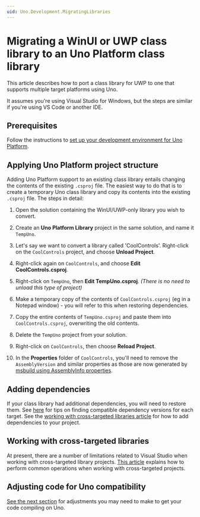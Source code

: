 ```yaml
---
uid: Uno.Development.MigratingLibraries
---
```


# Migrating a WinUI or UWP class library to an Uno Platform class library

This article describes how to port a class library for UWP to one that supports multiple target platforms using Uno.

It assumes you're using Visual Studio for Windows, but the steps are similar if you're using VS Code or another IDE.

## Prerequisites

Follow the instructions to [set up your development environment for Uno Platform](get-started.md).

## Applying Uno Platform project structure

Adding Uno Platform support to an existing class library entails changing the contents of the existing `.csproj` file. The easiest way to do that is to create a temporary Uno class library and copy its contents into the existing `.csproj` file. The steps in detail:

1. Open the solution containing the WinUI/UWP-only library you wish to convert.

2. Create an **Uno Platform Library** project in the same solution, and name it `TempUno`.

3. Let's say we want to convert a library called 'CoolControls'. Right-click on the `CoolControls` project, and choose **Unload Project**.

4. Right-click again on `CoolControls`, and choose **Edit CoolControls.csproj**.

5. Right-click on `TempUno`, then **Edit TempUno.csproj**. _(There is no need to unload this type of project)_

6. Make a temporary copy of the contents of `CoolControls.csproj` (eg in a Notepad window) - you will refer to this when restoring dependencies.

7. Copy the entire contents of `TempUno.csproj` and paste them into `CoolControls.csproj`, overwriting the old contents.

8. Delete the `TempUno` project from your solution.

9. Right-click on `CoolControls`, then choose **Reload Project**.

10. In the **Properties** folder of `CoolControls`, you'll need to remove the `AssemblyVersion` and similar properties as those are now generated by [msbuild using AssemblyInfo properties](https://learn.microsoft.com/dotnet/core/tools/csproj#assemblyinfo-properties).

## Adding dependencies

If your class library had additional dependencies, you will need to restore them. See [here](migrating-before-you-start.md) for tips on finding compatible dependency versions for each target. See the [working with cross-targeted libraries article](cross-targeted-libraries.md) for how to add dependencies to your project.

## Working with cross-targeted libraries

At present, there are a number of limitations related to Visual Studio when working with cross-targeted library projects. [This article](cross-targeted-libraries.md) explains how to perform common operations when working with cross-targeted projects.

## Adjusting code for Uno compatibility

[See the next section](migrating-guidance.md) for adjustments you may need to make to get your code compiling on Uno.
